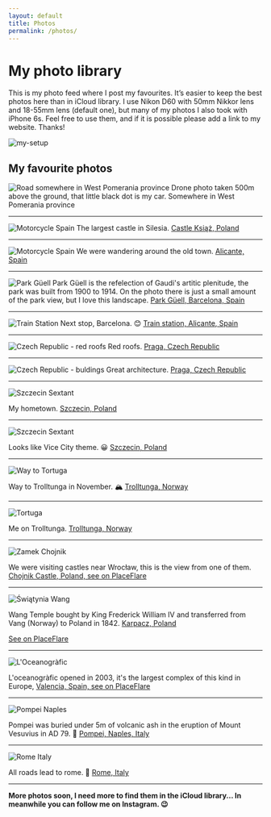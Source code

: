 ```yaml
---
layout: default
title: Photos
permalink: /photos/
---
```


# My photo library

This is my photo feed where I post my favourites. 
It’s easier to keep the best photos here than in iCloud library. 
I use Nikon D60 with 50mm Nikkor lens and 18-55mm lens (default one), 
but many of my photos I also took with iPhone 6s. Feel free to use them, 
and if it is possible please add a link to my website. Thanks!

![my-setup](/assets/photos/setup.jpg)


## My favourite photos

![Road somewhere in West Pomerania province](/assets/photos/west-pomeranian-field-drone.jpeg)
Drone photo taken 500m above the ground, that little black dot is my car. Somewhere in West Pomerania province

---

![Motorcycle Spain](/assets/photos/castle-ksiaz-poland.jpeg)
The largest castle in Silesia. [Castle Książ, Poland](https://placeflare.com/discover/place/89/zamek-ksiaz)

---

![Motorcycle Spain](/assets/photos/motorcycle-spain.jpeg)
We were wandering around the old town. [Alicante, Spain](https://www.google.com/maps?client=safari&rls=en&q=alicante+spain&oe=UTF-8&um=1&ie=UTF-8&sa=X&ved=0ahUKEwjM1s298_jhAhXx-ioKHbEABaIQ_AUIDigB)

---

![Park Güell](/assets/photos/barcelona-park-guell.jpeg)
Park Güell is the refelection of Gaudi's artitic plenitude, the park was built from 1900 to 1914. On the photo there is just a small amount of the park view, but I love this landscape. [Park Güell, Barcelona, Spain](https://www.google.com/maps/place/Park+Güell/@41.4144948,2.1505058,17z/data=!3m1!4b1!4m5!3m4!1s0x12a4a2ae52d441ab:0x899a0ba01aaace58!8m2!3d41.4144948!4d2.1526945)

---

![Train Station](/assets/photos/train-station.jpeg)
Next stop, Barcelona. 😊 [Train station, Alicante, Spain](https://www.google.com/maps?client=safari&rls=en&q=alicante+spain&oe=UTF-8&um=1&ie=UTF-8&sa=X&ved=0ahUKEwjM1s298_jhAhXx-ioKHbEABaIQ_AUIDigB)

---

![Czech Republic - red roofs](/assets/photos/czech-republic-red-roofs.jpeg)
Red roofs. [Praga, Czech Republic](https://www.google.com/maps?client=safari&rls=en&q=praga&oe=UTF-8&um=1&ie=UTF-8&sa=X&ved=0ahUKEwi7_7uj9fjhAhVtk4sKHRwTApsQ_AUIDigB)

---

![Czech Republic - buldings](/assets/photos/czech-republic-buildings.jpg)
Great architecture. [Praga, Czech Republic](https://www.google.com/maps?client=safari&rls=en&q=praga&oe=UTF-8&um=1&ie=UTF-8&sa=X&ved=0ahUKEwi7_7uj9fjhAhVtk4sKHRwTApsQ_AUIDigB)

---


![Szczecin Sextant](/assets/photos/szczecin-sekstan.jpg)

My hometown. [Szczecin, Poland](https://www.google.com/maps/place/Szczecin/@53.4293685,14.344447,10z/data=!3m1!4b1!4m5!3m4!1s0x47aa093800d3a759:0xa95adc4e5f8ac4f3!8m2!3d53.4285438!4d14.5528116)

---

![Szczecin Sextant](/assets/photos/szczecin-odra.jpg)

Looks like Vice City theme. 😀 [Szczecin, Poland](https://www.google.com/maps/place/Szczecin/@53.4293685,14.344447,10z/data=!3m1!4b1!4m5!3m4!1s0x47aa093800d3a759:0xa95adc4e5f8ac4f3!8m2!3d53.4285438!4d14.5528116)

---

![Way to Tortuga](/assets/photos/tortuga-way.jpg)

Way to Trolltunga in November. 🏔 [Trolltunga, Norway](https://www.google.com/maps?client=safari&rls=en&q=trolltunga&oe=UTF-8&um=1&ie=UTF-8&sa=X&ved=0ahUKEwjUp_HW9fjhAhUKmIsKHbPzBY8Q_AUIDygC)

---

![Tortuga](/assets/photos/tortuga.jpg)

Me on Trolltunga. [Trolltunga, Norway](https://www.google.com/maps?client=safari&rls=en&q=trolltunga&oe=UTF-8&um=1&ie=UTF-8&sa=X&ved=0ahUKEwjUp_HW9fjhAhUKmIsKHbPzBY8Q_AUIDygC)

---

![Zamek Chojnik](/assets/photos/zamek-kinga-placeflare.jpg)

We were visiting castles near Wrocław, this is the view from one of them. [Chojnik Castle, Poland, see on PlaceFlare](https://placeflare.com/place/107/zamek-chojnik)

--- 

![Świątynia Wang](/assets/photos/wang-temple.jpeg)

Wang Temple bought by King Frederick William IV and transferred from Vang (Norway) to Poland in 1842. [Karpacz, Poland](https://www.google.com/maps/place/Kościół+Wang/@50.7776559,15.7239939,15z/data=!4m5!3m4!1s0x0:0xabc59434a574f4b2!8m2!3d50.7776559!4d15.7239939)

[See on PlaceFlare](https://placeflare.com/place/747/swiatynia-wang)

--- 

![L'Oceanogràfic](/assets/photos/valencia-oceanografic.jpeg)

L'oceanogràfic opened in 2003, it's the largest complex of this kind in Europe, [Valencia, Spain, see on PlaceFlare](https://placeflare.com/place/7307/l-oceanografic)

--- 

![Pompei Naples](/assets/photos/pompei-naples.jpg)

Pompei was buried under 5m of volcanic ash in the eruption of Mount Vesuvius in AD 79. 🌋 [Pompei, Naples, Italy](https://www.google.com/maps/place/80045+Pompeje,+Neapol,+Włochy/@40.7466183,14.4761726,14z/data=!3m1!4b1!4m5!3m4!1s0x133bbc95914ba4ef:0xd2d18a72aeb414a4!8m2!3d40.7461572!4d14.4989344)

--- 

![Rome Italy](/assets/photos/rome.jpg)

All roads lead to rome. 🗾 [Rome, Italy](https://www.google.com/maps/place/Rzym,+Włochy/@41.9097306,12.2558141,10z/data=!3m1!4b1!4m5!3m4!1s0x132f6196f9928ebb:0xb90f770693656e38!8m2!3d41.9027835!4d12.4963655)

---



**More photos soon, I need more to find them in the iCloud library... In meanwhile you can follow me on Instagram. 😉**
